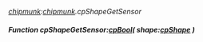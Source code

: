 _[chipmunk](../../modules/chipmunk/chipmunk-module.md):[chipmunk](../../modules/chipmunk/chipmunk-module.md).cpShapeGetSensor_
##### Function cpShapeGetSensor:[cpBool](../../modules/chipmunk/chipmunk-cpbool.md)( shape:[cpShape](../../modules/chipmunk/chipmunk-cpshape.md) )
